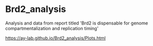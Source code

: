 # Brd2_analysis
Analysis and data from report titled 'Brd2 is dispensable for genome compartmentalization and replication timing'

https://ay-lab.github.io/Brd2_analysis/Plots.html
